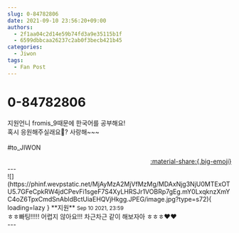 ```yaml
---
slug: 0-84782806
date: 2021-09-10 23:56:20+09:00
authors:
  - 2f1aa04c2d14e59b74fd3a9e35115b1f
  - 6599dbbcaa26237c2ab0f3becb421b45
categories:
  - Jiwon
tags:
  - Fan Post
---
```


# 0-84782806

<div class="post-container" markdown="1">
<div class="content-container md-sidebar__scrollwrap" markdown="1">

지원언니 fromis_9때문에 한국어를 공부해요!<br>혹시 응원해주실래요🥺? 사랑해~~~<br><br>\#to_JIWON

</div>
</div>

<div style="text-align: right;" markdown="1">
<a href="https://weverse.io/fromis9/fanpost/0-84782806" style="text-align: right;">:material-share:{.big-emoji}</a>
</div>
---

<div class="comments-container md-sidebar__scrollwrap" markdown="1">
<div class="comment" markdown="1">
<div class='id-container' markdown="1">
![](https://phinf.wevpstatic.net/MjAyMzA2MjVfMzMg/MDAxNjg3NjU0MTExOTU5.7GFeCpkRW4jdCPevFi1sgeF7S4XyLHRSJr1VOBRp7gEg.mY0LxqknzXmYC4oZ6TpxCmdSnAbldBctUiaEHQVjHkgg.JPEG/image.jpg?type=s72){ loading=lazy }
**<span class="artist">지원</span>** <small>Sep 10 2021, 23:59</small><br>
</div>
<div class='comment-body' markdown="1">
ㅎㅎ빠팅!!!!! 어렵지 않아요!!! 차근차근 같이 해보자아 ㅎㅎㅎ❤️❤️  
</div>
</div>
</div>
---
